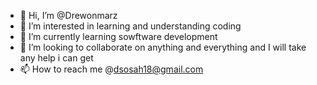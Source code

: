 - 👋 Hi, I’m @Drewonmarz
- 👀 I’m interested in learning and understanding coding
- 🌱 I’m currently learning  sowftware development
- 💞️ I’m looking to collaborate on anything and everything and I  will take any help i can get
- 📫 How to reach me  @dsosah18@gmail.com

<!---
Drewonmarz/Drewonmarz is a ✨ special ✨ repository because its `README.md` (this file) appears on your GitHub profile.
You can click the Preview link to take a look at your changes.
--->
